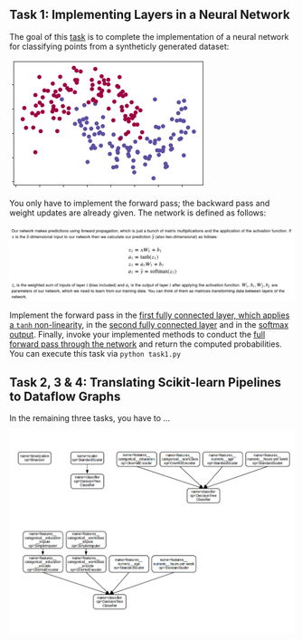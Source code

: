 ## Task 1: Implementing Layers in a Neural Network

The goal of this [task](task1.py) is to complete the implementation of a neural network for classifying points from a syntheticly generated dataset:

![](moon.png)

You only have to implement the forward pass; the backward pass and weight updates are already given. The network is defined as follows:  

![](network.png)

Implement the forward pass in the [first fully connected layer, which applies a `tanh` non-linearity](components/neuralnetwork.py#L65), in the [second fully connected layer](components/neuralnetwork.py#L42) and in the [softmax output](components/neuralnetwork.py#L87). Finally, invoke your implemented methods to conduct the [full forward pass through the network](components/neuralnetwork.py#L9) and return the computed probabilities. You can execute this task via `python task1.py`

## Task 2, 3 & 4: Translating Scikit-learn Pipelines to Dataflow Graphs

In the remaining three tasks, you have to ...

![](graphs.png)

